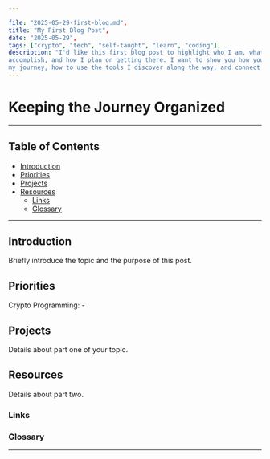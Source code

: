 ```yaml
---

file: "2025-05-29-first-blog.md",
title: "My First Blog Post",
date: "2025-05-29",
tags: ["crypto", "tech", "self-taught", "learn", "coding"],
description: "I'd like this first blog post to highlight who I am, what I am setting out to 
accomplish, and how I plan on getting there. I want to show you how you can benefit from following 
my journey, how to use the tools I discover along the way, and connect with me or get involved in different ways."
---
```


# Keeping the Journey Organized


---

## Table of Contents

- [Introduction](#introduction)
- [Priorities](#priorities)
- [Projects](#projects)
- [Resources](#resources)
  - [Links](#links)
  - [Glossary](#glossary)

---

## Introduction

Briefly introduce the topic and the purpose of this post.


## Priorities

Crypto Programming: - 

## Projects

Details about part one of your topic.

## Resources

Details about part two.

### Links

### Glossary


---
<!-- 
## Code Example

```js
// Replace with relevant code
console.log("Hello, world!");
```

## Images & Media

![Descriptive Alt Text](/images/path-to-image.jpg)

## Key Takeaways

- Summarize main points here
- Keep them concise and actionable

## Further Reading

- [Related Article 1](https://example.com)
- [Related Resource 2](https://example.com)

## Call to Action

Invite readers to comment, share, subscribe, or check out other content.

---

*Thanks for reading! If you enjoyed this post, follow me on [Twitter](https://twitter.com/yourhandle) or [GitHub](https://github.com/yourhandle) for more!* -->